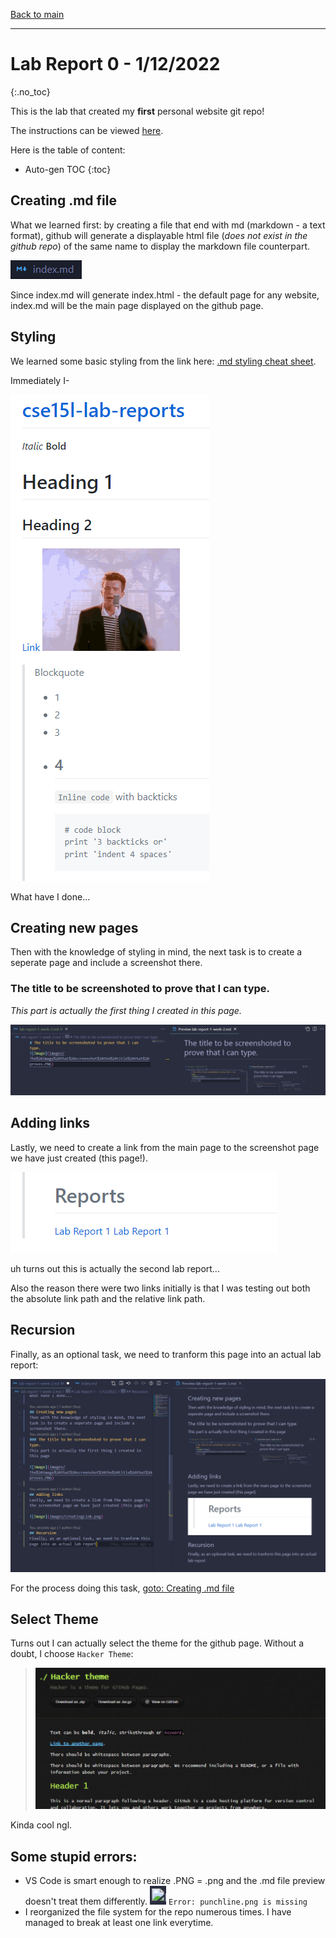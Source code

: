 [Back to main](https://dowhep.github.io/cse15l-lab-reports/)

---

# Lab Report 0 - 1/12/2022
{:.no_toc}

This is the lab that created my **first** personal website git repo!

The instructions can be viewed [here](https://ucsd-cse15l-w22.github.io/week/week2/).


Here is the table of content:
* Auto-gen TOC
{:toc}
## Creating .md file
What we learned first: by creating a file that end with md (markdown - a text format), github will generate a displayable html file (*does not exist in the github repo*) of the same name to display the markdown file counterpart.

![Image](../images/lab0/indexmdfile.PNG)

Since index.md will generate index.html - the default page for any website, index.md will be the main page displayed on the github page.

## Styling
We learned some basic styling from the link here:
[.md styling cheat sheet](https://commonmark.org/help/).

Immediately I-

![Image](../images/lab0/whathaveidone.PNG)

What have I done...

## Creating new pages
Then with the knowledge of styling in mind, the next task is to create a seperate page and include a screenshot there.
### The title to be screenshoted to prove that I can type.
*This part is actually the first thing I created in this page.*

![Image](../images/lab0/The%20image%20that%20screenshot%20the%20title%20that%20proves.PNG)

## Adding links
Lastly, we need to create a link from the main page to the screenshot page we have just created (this page!).

![Image](../images/lab0/creatingLink.PNG)

uh turns out this is actually the second lab report...

Also the reason there were two links initially is that I was testing out both the absolute link path and the relative link path.

## Recursion
Finally, as an optional task, we need to tranform this page into an actual lab report:

![Image](../images/lab0/recursion.PNG)

For the process doing this task, 
[goto: Creating .md file](lab-report-2-week-2.html)

## Select Theme

Turns out I can actually select the theme for the github page. Without a doubt, I choose `Hacker Theme`:

>![Image](../images/lab0/hackerman.PNG)

Kinda cool ngl.

## Some stupid errors:

* VS Code is smart enough to realize .PNG = .png and the .md file preview doesn't treat them differently.
![Image](../images/lab0/githubImageBeLike.png) `Error: punchline.png is missing`
* I reorganized the file system for the repo numerous times. I have managed to break at least one link everytime. 


